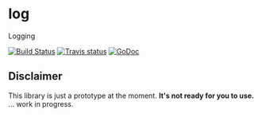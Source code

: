 # log
Logging

[![Build Status](https://drone.io/github.com/webdeskltd/log/status.png)](https://drone.io/github.com/webdeskltd/log/latest)
[![Travis status](https://travis-ci.org/webdeskltd/log.svg?branch=master "travis status")](https://travis-ci.org/webdeskltd/log/#)
[![GoDoc](https://godoc.org/github.com/webdeskltd/log?status.png)](http://godoc.org/github.com/webdeskltd/log)

Disclaimer
---
This library is just a prototype at the moment. **It's not ready for you to use.**
... work in progress.
